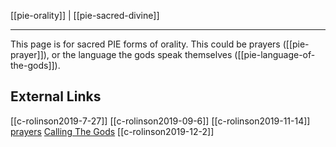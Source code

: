 [[pie-orality]] | [[pie-sacred-divine]]

---

This page is for sacred PIE forms of orality. This could be prayers ([[pie-prayer]]), or the language the gods speak themselves ([[pie-language-of-the-gods]]). 





## External Links
[[c-rolinson2019-7-27]]
[[c-rolinson2019-09-6]]
[[c-rolinson2019-11-14]]
[prayers](https://www.indo-european-connection.com/religion/prayers)
[Calling The Gods](https://aryaakasha.com/2019/06/29/calling-the-gods/)
[[c-rolinson2019-12-2]]